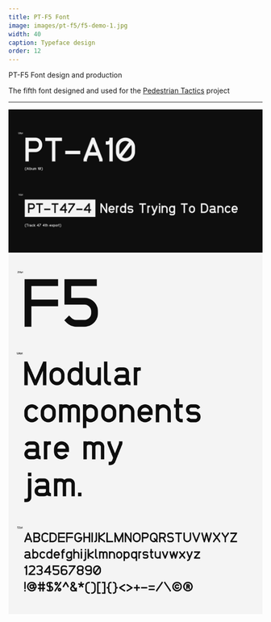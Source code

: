 ```yaml
---
title: PT-F5 Font
image: images/pt-f5/f5-demo-1.jpg
width: 40
caption: Typeface design
order: 12
---
```


PT-F5 Font design and production

The fifth font designed and used for the [Pedestrian Tactics](https://pedestriantactics.com) project

***

![](../images/pt-f5/f5-demo-1.jpg)
![](../images/pt-f5/f5-demo-2.jpg)